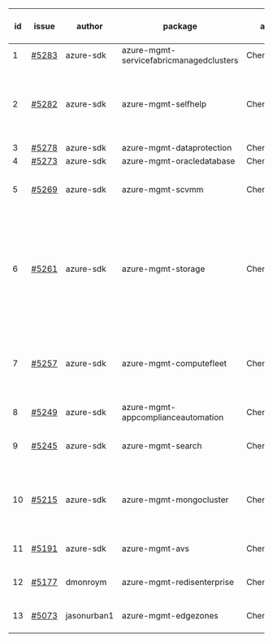 | id | issue | author | package | assignee | bot advice | created date of issue | target release date | date from target |
| ------ | ------ | ------ | ------ | ------ | ------ | ------ | ------ | :-----: |
| 1 | [#5283](https://github.com/Azure/sdk-release-request/issues/5283) | azure-sdk | azure-mgmt-servicefabricmanagedclusters | ChenxiJiang333 | new issue. | 06-20 | 07-26 |  |
| 2 | [#5282](https://github.com/Azure/sdk-release-request/issues/5282) | azure-sdk | azure-mgmt-selfhelp | ChenxiJiang333 | new version is 0.0.0, please check base branch! | 06-18 | 06-28 |  |
| 3 | [#5278](https://github.com/Azure/sdk-release-request/issues/5278) | azure-sdk | azure-mgmt-dataprotection | ChenxiJiang333 |  | 06-14 | 07-26 |  |
| 4 | [#5273](https://github.com/Azure/sdk-release-request/issues/5273) | azure-sdk | azure-mgmt-oracledatabase | ChenxiJiang333 |  | 06-11 | 06-28 |  |
| 5 | [#5269](https://github.com/Azure/sdk-release-request/issues/5269) | azure-sdk | azure-mgmt-scvmm | ChenxiJiang333 | close to release date. FirstGA. | 06-11 | 06-24 | 2 |
| 6 | [#5261](https://github.com/Azure/sdk-release-request/issues/5261) | azure-sdk | azure-mgmt-storage | ChenxiJiang333 | new comment. close to release date. new version is 0.0.0, please check base branch! | 06-06 | 06-21 | 0 |
| 7 | [#5257](https://github.com/Azure/sdk-release-request/issues/5257) | azure-sdk | azure-mgmt-computefleet | ChenxiJiang333 | close to release date. FirstBeta. HoldOn. ForCLI. TypeSpec. | 06-05 | 06-21 | 0 |
| 8 | [#5249](https://github.com/Azure/sdk-release-request/issues/5249) | azure-sdk | azure-mgmt-appcomplianceautomation | ChenxiJiang333 | FirstGA. HoldOn. | 06-05 | 06-27 |  |
| 9 | [#5245](https://github.com/Azure/sdk-release-request/issues/5245) | azure-sdk | azure-mgmt-search | ChenxiJiang333 | close to release date. HoldOn. | 06-04 | 06-21 | 0 |
| 10 | [#5215](https://github.com/Azure/sdk-release-request/issues/5215) | azure-sdk | azure-mgmt-mongocluster | ChenxiJiang333 | close to release date. FirstBeta. HoldOn. TypeSpec. | 05-21 | 06-21 | 0 |
| 11 | [#5191](https://github.com/Azure/sdk-release-request/issues/5191) | azure-sdk | azure-mgmt-avs | ChenxiJiang333 | close to release date. | 05-08 | 06-21 | 0 |
| 12 | [#5177](https://github.com/Azure/sdk-release-request/issues/5177) | dmonroym | azure-mgmt-redisenterprise | ChenxiJiang333 | new comment. HoldOn. | 04-30 | 05-24 |  |
| 13 | [#5073](https://github.com/Azure/sdk-release-request/issues/5073) | jasonurban1 | azure-mgmt-edgezones | ChenxiJiang333 | FirstBeta. HoldOn. TypeSpec. | 03-22 | 06-26 |  |
